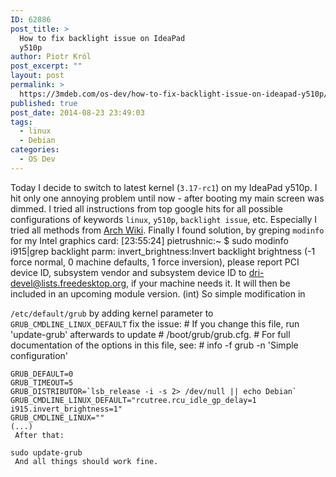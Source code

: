 ```yaml
---
ID: 62886
post_title: >
  How to fix backlight issue on IdeaPad
  y510p
author: Piotr Król
post_excerpt: ""
layout: post
permalink: >
  https://3mdeb.com/os-dev/how-to-fix-backlight-issue-on-ideapad-y510p/
published: true
post_date: 2014-08-23 23:49:03
tags:
  - linux
  - Debian
categories:
  - OS Dev
---
```

Today I decide to switch to latest kernel (`3.17-rc1`) on my IdeaPad y510p. I hit only one annoying problem until now - after booting my main screen was dimmed. I tried all instructions from top google hits for all possible configurations of keywords `linux`, `y510p`, `backlight issue`, etc. Especially I tried all methods from [Arch Wiki][1]. Finally I found solution, by greping `modinfo` for my Intel graphics card: 
    [23:55:24] pietrushnic:~ $ sudo modinfo i915|grep backlight
    parm:           invert_brightness:Invert backlight brightness (-1 force normal, 
     0 machine defaults, 1 force inversion), please report PCI device ID, subsystem 
    vendor and subsystem device ID to dri-devel@lists.freedesktop.org, if your 
    machine needs it. It will then be included in an upcoming module version. (int)
     So simple modification in 

`/etc/default/grub` by adding kernel parameter to `GRUB_CMDLINE_LINUX_DEFAULT` fix the issue: 
    # If you change this file, run 'update-grub' afterwards to update
    # /boot/grub/grub.cfg.
    # For full documentation of the options in this file, see:
    #   info -f grub -n 'Simple configuration'
    
    GRUB_DEFAULT=0
    GRUB_TIMEOUT=5
    GRUB_DISTRIBUTOR=`lsb_release -i -s 2> /dev/null || echo Debian`
    GRUB_CMDLINE_LINUX_DEFAULT="rcutree.rcu_idle_gp_delay=1 i915.invert_brightness=1"
    GRUB_CMDLINE_LINUX=""
    (...)
     After that: 

    sudo update-grub
     And all things should work fine.

 [1]: https://wiki.archlinux.org/index.php/Intel_graphics#Backlight_is_not_adjustable